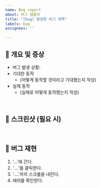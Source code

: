 ```yaml
---
name: Bug report
about: 버그 템플릿
title: "[bug] 발생한 버그 제목"
labels: bug
assignees: ''

---
```


## 📝 개요 및 증상

- 버그 발생 상황:
- 기대한 동작
    - (어떻게 동작할 것이라고 기대했는지 작성)
- 실제 동작
    - (실제로 어떻게 동작했는지 작성)

<br>

## 📸 스크린샷 (필요 시)

<br>

## 🐛 버그 재현 

1. '...'에 간다.
2. '....'를 클릭한다.
3. '....'까지 스크롤을 내린다.
4. 에러를 확인한다.

<br>
